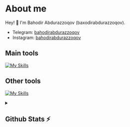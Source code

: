# About me
<p>Hey! 👋 I'm Bahodir Abdurazzoqov (baxodirabdurazzoqov).</p>

- Telegram:                           [bahodirabdurazzoqov](https://t.me/abdurazzoqov_0745)
- Instagram:                           [bahodirabdurazzoqov](https://www.instagram.com/abdurazzoqov_0745/?next=%2F)
## Main tools
[![My Skills](https://skillicons.dev/icons?i=python,django,postgresql,github)](https://skillicons.dev)

## Other tools
[![My Skills](https://skillicons.dev/icons?i=git,vscode,html,css,javascript)](https://skillicons.dev)

<details>
  <summary><b><h2>Github Stats ⚡️ <h2></b></summary>
  <a href="https://github.com/qwertyuiop">
    <p align="left">
      <img src="https://github-profile-summary-cards.vercel.app/api/cards/profile-details?username=qwertyuiop&theme=github_dark">
      <img align="left" src="https://github-profile-summary-cards.vercel.app/api/cards/stats?username=qwertyuiop&theme=github_dark">
      <img align="left" src="https://github-profile-summary-cards.vercel.app/api/cards/productive-time?username=qwertyuiop&theme=github_dark&utcOffset=5"><br>
    </p>
  </a> 
</details>
